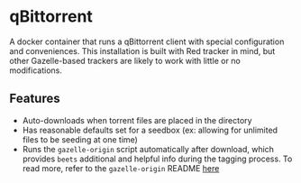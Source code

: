 # qBittorrent

A docker container that runs a qBittorrent client with special configuration and conveniences. This installation is built with Red tracker in mind, but other Gazelle-based trackers are likely to work with little or no modifications.

## Features

* Auto-downloads when torrent files are placed in the directory
* Has reasonable defaults set for a seedbox (ex: allowing for unlimited files to be seeding at one time)
* Runs the `gazelle-origin` script automatically after download, which provides `beets` additional and helpful info during the tagging process. To read more, refer to the `gazelle-origin` README [here](https://github.com/x1ppy/gazelle-origin)
